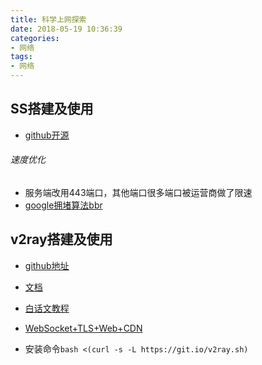 ```yaml
---
title: 科学上网探索
date: 2018-05-19 10:36:39
categories: 
- 网络
tags: 
- 网络
---
```


## SS搭建及使用

- [github开源](https://github.com/shadowsocks/shadowsocks/tree/master)

###### 速度优化

- 服务端改用443端口，其他端口很多端口被运营商做了限速
- [google拥堵算法bbr](https://github.com/google/bbr)

## v2ray搭建及使用

- [github地址](https://github.com/v2ray/v2ray-core)
- [文档](https://www.v2ray.com/)
- [白话文教程](https://toutyrater.github.io/)
- [WebSocket+TLS+Web+CDN](https://toutyrater.github.io/advanced/wss_and_web.html)

- 安装命令`bash <(curl -s -L https://git.io/v2ray.sh)`